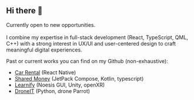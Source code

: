 ## Hi there 👋

Currently open to new opportunities.
<br>
<br>
I combine my expertise in full-stack development (React, TypeScript, QML, C++) with a strong interest in UX/UI and user-centered design to craft meaningful digital experiences.

Past or current works you can find on my Github (non-exhaustive):
- [Car Rental](https://github.com/maya-gawinowski/car-rental) (React Native)
- [Shared Money](https://github.com/maya-gawinowski/sharedexpenses-app) (JetPack Compose, Kotlin, typescript)
- [Learnify](https://gitlab.com/GuillaumeVDN/projet-learnify) (Noesis GUI, Unity, openXR)
- [DroneIT](https://github.com/maya-gawinowski/DroneIT) (Python, drone Parrot)
